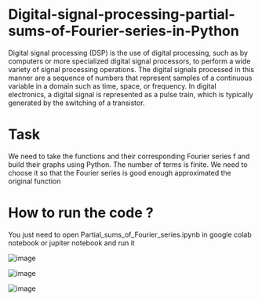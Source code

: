 # Digital-signal-processing-partial-sums-of-Fourier-series-in-Python

Digital signal processing (DSP) is the use of digital processing, such as by computers or more specialized digital signal processors, to perform a wide variety of signal processing operations. The digital signals processed in this manner are a sequence of numbers that represent samples of a continuous variable in a domain such as time, space, or frequency. In digital electronics, a digital signal is represented as a pulse train, which is typically generated by the switching of a transistor.
# Task
 We need to take the functions and their corresponding Fourier series f and build their graphs using Python.
The number of terms is finite. We need to choose it so that the Fourier series is good enough
approximated the original function

# How to run the code ?
You just need to open Partial_sums_of_Fourier_series.ipynb in google colab notebook or jupiter notebook and run it

![image](https://user-images.githubusercontent.com/34397634/179201020-f87e37b9-b041-4f8b-87e1-a19029afe1d8.png)

![image](https://user-images.githubusercontent.com/34397634/179201125-7623ea07-639f-4681-a155-f7c45a57a164.png)

![image](https://user-images.githubusercontent.com/34397634/179201218-d7c24819-9862-4481-a629-269fc9c3649c.png)
